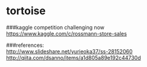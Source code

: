 # tortoise

###kaggle competition challenging now
https://www.kaggle.com/c/rossmann-store-sales  

###references:  
http://www.slideshare.net/yurieoka37/ss-28152060  
http://qiita.com/dsanno/items/a1d805a89e192c44730d

